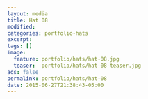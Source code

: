 ```yaml
---
layout: media
title: Hat 08
modified:
categories: portfolio-hats
excerpt:
tags: []
image:
  feature: portfolio/hats/hat-08.jpg
  teaser:  portfolio/hats/hat-08-teaser.jpg
ads: false
permalink: portfolio/hats/hat-08
date: 2015-06-27T21:38:43-05:00
---
```


